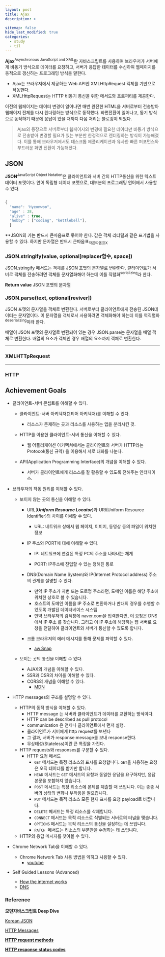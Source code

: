 ```yaml
---
layout: post
title: Ajax
description: >

sitemap: false
hide_last_modified: true
categories:
  - study
  - til
---
```


**Ajax**<sup>Asynchronous JavaScript and XML</sup>란 자바스크립트를 사용하여 브라우저가 서버에게 비동기 방식으로 데이터를 요청하고, 서버가 응답한 데이터를 수신하여 웹페이지를 동적으로 갱신하는 프로그래밍 방식을 말한다.

- Ajax는 브라우저에서 제공하는 Web API인 XMLHttpRequest 객체를 기반으로 작동한다.
- XMLHttpRequest는 HTTP 비동기 통신을 위한 메서드와 프로퍼티를 제공한다.

이전의 웹페이지는 데이터 변경이 일어나면 매번 완전한 HTML을 서버로부터 전송받아 웹페이지 전체를 다시 렌더링하는 방식으로 동작했다. 화면전환이 일어나고, 동기 방식으로 동작하기 때문에 응답이 있을 때까지 다음 처리는 블로킹이 되었다.

> Ajax의 등장으로 서버로부터 웹페이지의 변경에 필요한 데이터만 비동기 방식으로 전송받아 변경할 필요가 있는 부분만 한정적으로 렌더링하는 방식이 가능해졌다. 이를 통해 브라우저에서도 데스크톱 에플리케이션과 유사한 빠른 퍼포먼스와 부드러운 화면 전환이 가능해졌다.

## JSON

**JSON**<sup>JavaScript Object Notation</sup>은 클라이언트와 서버 간의 HTTP통신을 위한 텍스트 데이터 포맷이다. 언어 독립형 데이터 포맷으로, 대부분의 프로그래밍 언어에서 사용할 수 있다.

```jsx

{
  "name": 'Hyeonwoo",
  "age" : 28,
  "alive" : true,
  "hobby" : ["coding", "kettlebell"],
  }

```

\*\*JSON의 키는 반드시 큰따옴표로 묶어야 한다. 값은 객체 리터럴과 같은 표기법을 사용할 수 있다.
하지만 문자열은 반드시 큰따옴표<sub>작은따옴표X</sub>

### JSON.stringify(value, optional[replacer함수, space])

JSON.stringify 메서드는 객체를 JSON 포맷의 문자열로 변환한다.
클라이언트가 서버로 객체를 전송하려면 객체를 문자열화해야 하는데 이를 직렬화<sup>serializing</sup>라 한다.

**Return value**
JSON 포맷의 문자열

### JSON.parse(text, optional[reviver])

JSON 포맷의 문자열을 객체로 변환한다. 서버로부터 클라이언트에게 전송된 JSON데이터는 문자열이다. 이 문자열을 객체로서 사용하려면 객체화해야 하는데 이를 역직렬화<sup>deserializing</sup>이라 한다.

배열이 JSON 포맷의 문자열로 변환되어 있는 경우 JSON.parse는 문자열을 배열 객체로 변환한다. 배열의 요소가 객체인 경우 배열의 요소까지 객체로 변환한다.

---

### XMLHTTpRequest

---

### HTTP

## **Achievement Goals**

- 클라이언트-서버 콘셉트를 이해할 수 있다.

  - 클라이언트-서버 아키텍처(2티어 아키텍처)를 이해할 수 있다.

    - 리소스가 존재하는 곳과 리소스를 사용하는 앱을 분리시킨 것.

  - HTTP를 이용한 클라이언트-서버 통신을 이해할 수 있다.

    - 웹 어플리케이션 아키텍쳐에서는 클라이언트와 서버가 HTTP라는 Protocol(통신 규약) 을 이용해서 서로 대화를 나눈다.

  - API(Application Programming Interface)의 개념을 이해할 수 있다.
    - 서버가 클라이언트에게 리소스를 잘 활용할 수 있도록 전해주는 인터페이스.

- 브라우저의 작동 원리를 이해할 수 있다.

  - 보이지 않는 곳의 통신을 이해할 수 있다.

    - URL(**_Uniform Resource Locator_**)과 URI(Uniform Resource Identifier)의 차이를 이해할 수 있다.

      - URL: 네트워크 상에서 웹 페이지, 이미지, 동영상 등의 파일이 위치한 정보

    - IP 주소와 PORT에 대해 이해할 수 있다.

      - IP: 네트워크에 연결된 특정 PC의 주소를 나타내는 체계

      - PORT: IP주소에 진입할 수 있는 정해진 통로

    - DNS(Domain Name System)와 IP(Internet Protocol address) 주소의 관계를 설명할 수 있다.
      - 만약 IP 주소가 지번 또는 도로명 주소라면, 도메인 이름은 해당 주소에 위치한 상호로 볼 수 있습니다.
      - 호스트의 도메인 이름을 IP 주소로 변환하거나 반대의 경우를 수행할 수 있도록 개발된 데이터베이스 시스템
      - 만약 브라우저의 검색창에 naver.com을 입력한다면, 이 요청은 DNS에서 IP 주소
        를 찾습니다. 그리고 이 IP 주소에 해당하는 웹 서버로 요청을 전달하여 클라이언트와 서버가 통신할 수 있도록 합니다.
    - 크롬 브라우저의 에러 메시지를 통해 문제를 파악할 수 있다.
      - [aw,Snap](https://support.google.com/chrome/answer/95669#zippy=%2Cpage-loading-error-codes-and-issues)

  - 보이는 곳의 통신을 이해할 수 있다.
    - AJAX의 개념을 이해할 수 있다.
    - SSR과 CSR의 차이를 이해할 수 있다.
    - CORS의 개념을 이해할 수 있다.
      - [MDN](https://developer.mozilla.org/en-US/docs/Web/HTTP/CORS)

- HTTP messages의 구조를 설명할 수 있다.
  - HTTP의 동작 방식을 이해할 수 있다.
    - HTTP message 는 서버와 클라이언트가 데이터를 교환하는 방식이다.
    - HTTP can be described as pull protocol
    - communication 은 언제나 클라이언트에서 먼저 실행.
    - 클라이언트가 서버에게 http request를 보낸다
    - 그 결과, 서버가 response message를 보내 response한다.
    - 무상태성(Stateless)이란 큰 특징을 가진다.
  - HTTP requests와 responses를 구분할 수 있다.
    - HTTP 요청 메서드
      - `GET` 메서드는 특정 리소스의 표시를 요청합니다. `GET`을 사용하는 요청은 오직 데이터를 받기만 합니다.
      - `HEAD` 메서드는 `GET` 메서드의 요청과 동일한 응답을 요구하지만, 응답 본문을 포함하지 않습니다.
      - `POST` 메서드는 특정 리소스에 본체를 제출할 때 쓰입니다. 이는 종종 서버의 상태의 변화나 부작용을 일으킵니다.
      - `PUT` 메서드는 목적 리소스 모든 현재 표시를 요청 payload로 바꿉니다.
      - `DELETE` 메서드는 특정 리소스를 삭제합니다.
      - `CONNECT` 메서드는 목적 리소스로 식별되는 서버로의 터널을 맺습니다.
      - `OPTIONS` 메서드는 목적 리소스의 통신을 설정하는 데 쓰입니다.
      - `PATCH`
         메서드는 리소스의 부분만을 수정하는 데 쓰입니다.
  - HTTP의 응답 메시지를 찾아볼 수 있다.
- Chrome Network Tab을 이해할 수 있다.

  - Chrome Network Tab 사용 방법을 익히고 사용할 수 있다.
    - [youtube](https://www.youtube.com/watch?v=e1gAyQuIFQo)

- Self Guided Lessons (Advanced)

  - [How the internet works](https://urclass.codestates.com/7abccbc3-10ff-4b23-b93d-14234ea1be08?playlist=549)
  - [DNS](https://www.notion.so/DNS-e69119d1d0524466af6ee578877ae83e)

### Reference

**모던자바스크립트 Deep Dive**

[Korean JSON](https://koreanjson.com/)

[HTTP Messages](https://developer.mozilla.org/en-US/docs/Web/HTTP/Messages)

**[HTTP request methods](https://developer.mozilla.org/en-US/docs/Web/HTTP/Methods)**

**[HTTP response status codes](https://developer.mozilla.org/en-US/docs/Web/HTTP/Status)**
